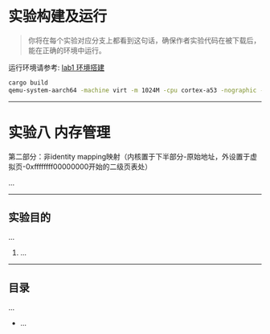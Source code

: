 # 实验构建及运行

> 你将在每个实验对应分支上都看到这句话，确保作者实验代码在被下载后，能在正确的环境中运行。

运行环境请参考: [lab1 环境搭建](https://github.com/2X-ercha/blogOS-armV8/tree/lab1/docs/environment)

```bash
cargo build
qemu-system-aarch64 -machine virt -m 1024M -cpu cortex-a53 -nographic -kernel target/aarch64-unknown-none-softfloat/debug/blogos_armv8 -semihosting
```

--------

# 实验八 内存管理

第二部分：非identity mapping映射（内核置于下半部分-原始地址，外设置于虚拟页-0xffffffff00000000开始的二级页表处）

...

--------

## 实验目的

...

1. ...

--------

## 目录

...

* ...
